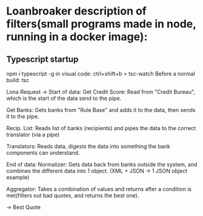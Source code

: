 # Loanbroaker description of filters(small programs made in node, running in a docker image):

## Typescript startup
npm i typescript -g
in visual code: ctrl+shift+b = tsc-watch
Before a normal build: tsc

Lona Request ->
Start of data:
Get Credit Score: Read from "Credit Bureau", which is the start of the data send to the pipe.

Get Banks: Gets banks from "Rule Base" and adds it to the data, then sends it to the pipe.

Recip. List: Reads list of banks (recipients) and pipes the data to the correct translator (via a pipe)

Translators: Reads data, digests the data into something the bank components can understand.



End of data:
Normalizer: Gets data back from banks outside the system, and combines the different data into 1 object. (XML + JSON -> 1 JSON object example)

Aggregator: Takes a combination of values and returns after a condition is met(filters out bad quotes, and returns the best one).

-> Best Quote
